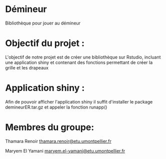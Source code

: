 # Démineur
Bibliothèque pour jouer au démineur
# Objectif du projet :
L'objectif de notre projet est de créer une bibliothèque sur Rstudio, incluant une application shiny et contenant des fonctions permettant de créer la grille et les drapeaux 


# Application shiny :

Afin de pouvoir afficher l'application shiny il suffit d'installer le package demineurER.tar.gz et appeler la fonction runapp()




# Membres du groupe:

Thamara Renoir  thamara.renoir@etu.umontpellier.fr

Maryem El Yamani  maryem.el-yamani@etu.umontpellier.fr
